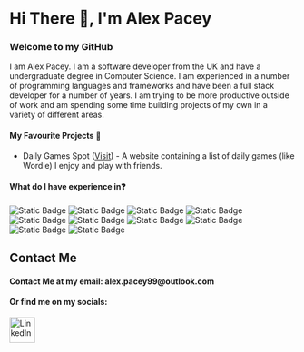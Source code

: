 <h1>Hi There 👋, I'm Alex Pacey</h1>
<h3>Welcome to my GitHub</h3>

<p>I am Alex Pacey. I am a software developer from the UK and have a undergraduate degree in Computer Science. I am experienced in a number of programming languages and frameworks 
  and have been a full stack developer for a number of years. I am trying to be more productive outside of work and am spending some time building projects of my own in a variety of different areas.
</p>

<h4>My Favourite Projects 🥳</h4>

<ul>
  <li>Daily Games Spot (<a href="https://dailygamespot.com">Visit</a>) - A website containing a list of daily games (like Wordle) I enjoy and play with friends.</li>
</ul>

<h4>What do I have experience in❓</h4>

<p >
  <img alt="Static Badge" src="https://img.shields.io/badge/JAVASCRIPT-%23F7DF1E?style=for-the-badge&logo=javascript&logoColor=white">
  <img alt="Static Badge" src="https://img.shields.io/badge/HTML-%23E34F26?style=for-the-badge&logo=html5&logoColor=white">
  <img alt="Static Badge" src="https://img.shields.io/badge/CSS-%23663399?style=for-the-badge&logo=css&logoColor=white">
  <img alt="Static Badge" src="https://img.shields.io/badge/Vue.js-%234FC08D?style=for-the-badge&logo=vuedotjs&logoColor=white">
  <img alt="Static Badge" src="https://img.shields.io/badge/Angular-%23DD1100?style=for-the-badge&logo=angular&logoColor=white">
  <img alt="Static Badge" src="https://img.shields.io/badge/Node.js-%235FA04E?style=for-the-badge&logo=node.js&logoColor=white">
  <img alt="Static Badge" src="https://img.shields.io/badge/C%23%2F.NET-%23512BD4?style=for-the-badge&logo=.net&logoColor=white">
  <img alt="Static Badge" src="https://img.shields.io/badge/Python-%233776AB?style=for-the-badge&logo=python&logoColor=white">
  <img alt="Static Badge" src="https://img.shields.io/badge/Bootstrap-%237952B3?style=for-the-badge&logo=bootstrap&logoColor=white">
  <img alt="Static Badge" src="https://img.shields.io/badge/Tailwind-%2306B6D4?style=for-the-badge&logo=tailwindcss&logoColor=white">


</p>

<h2>Contact Me</h2>
<h4>Contact Me at my email: alex.pacey99@outlook.com</h4>
<h4>Or find me on my socials:</h4>
<p>
  <a href="www.linkedin.com/in/alexander-pacey-8a27921b8"><img src="https://upload.wikimedia.org/wikipedia/commons/8/81/LinkedIn_icon.svg" alt="LinkedIn" height="45" /></a>
</p>




<!--
**PaceyA/paceya** is a ✨ _special_ ✨ repository because its `README.md` (this file) appears on your GitHub profile.

Here are some ideas to get you started:

- 🔭 I’m currently working on ...
- 🌱 I’m currently learning ...
- 👯 I’m looking to collaborate on ...
- 🤔 I’m looking for help with ...
- 💬 Ask me about ...
- 📫 How to reach me: ...
- 😄 Pronouns: ...
- ⚡ Fun fact: ...
-->
